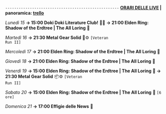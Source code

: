 <code>---------------------------------------------------</code>
<b><u>ORARI DELLE LIVE</u> | panoramica: <a href="https://trello.com/b/iKwdSGf3/sabaku">trello</a></b>

<i>Lunedì 15</i>
<b>→ 15:00 Doki Doki Literature Club!</b> 👧🎒
<b>→ 21:00 Elden Ring: Shadow of the Erdtree | The All Loring</b> 🌚

<i>Martedì 16</i>
<b>→ 21:30 Metal Gear Solid</b> 🐍⚙️ <code>[Veteran Run II]</code>

<i>Mercoledì 17</i>
<b>→ 21:00 Elden Ring: Shadow of the Erdtree | The All Loring</b> 🌚

<i>Giovedì 18</i>
<b>→ 21:00 Elden Ring: Shadow of the Erdtree | The All Loring</b> 🌚

<i>Venerdì 19</i>
<b>→ 15:00 Elden Ring: Shadow of the Erdtree | The All Loring</b> 🌚
<b>→ 21:30 Metal Gear Solid</b> 📦⚙️ <code>[Veteran Run II]</code>

<i>Sabato 20</i>
<b>→ 15:00 Elden Ring: Shadow of the Erdtree | The All Loring</b> 🌚 <code>[6 ore]</code>

<i>Domenica 21</i>
<b>→ 17:00 Effigie delle News</b> 📣
